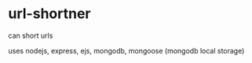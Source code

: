 # url-shortner
can short urls 

uses nodejs, express, ejs, mongodb, mongoose (mongodb local storage)
